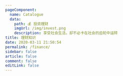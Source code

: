 ```yaml
---
pageComponent: 
  name: Catalogue
  data: 
    path: 💰 投资理财
    imgUrl: /img/invest.png
    description: 享受社会生活，却不必卡在社会的齿轮中运转
title: 理财知识
date: 2020-03-11 21:50:54
permalink: /finance/
sidebar: false
article: false
comment: false
editLink: false
---
```

